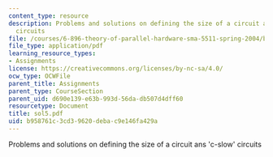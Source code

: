 ```yaml
---
content_type: resource
description: Problems and solutions on defining the size of a circuit ans 'c-slow'
  circuits
file: /courses/6-896-theory-of-parallel-hardware-sma-5511-spring-2004/b958761c3cd39620debac9e146fa429a_sol5.pdf
file_type: application/pdf
learning_resource_types:
- Assignments
license: https://creativecommons.org/licenses/by-nc-sa/4.0/
ocw_type: OCWFile
parent_title: Assignments
parent_type: CourseSection
parent_uid: d690e139-e63b-993d-56da-db507d4dff60
resourcetype: Document
title: sol5.pdf
uid: b958761c-3cd3-9620-deba-c9e146fa429a
---
```

Problems and solutions on defining the size of a circuit ans 'c-slow' circuits